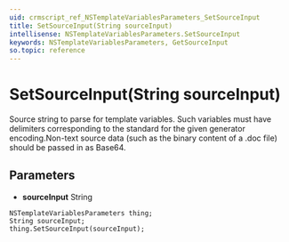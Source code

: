 ```yaml
---
uid: crmscript_ref_NSTemplateVariablesParameters_SetSourceInput
title: SetSourceInput(String sourceInput)
intellisense: NSTemplateVariablesParameters.SetSourceInput
keywords: NSTemplateVariablesParameters, GetSourceInput
so.topic: reference
---
```


# SetSourceInput(String sourceInput)

Source string to parse for template variables. Such variables must have delimiters corresponding to the standard for the given generator encoding.Non-text source data (such as the binary content of a .doc file) should be passed in as Base64.

## Parameters

* **sourceInput** String

```crmscript
NSTemplateVariablesParameters thing;
String sourceInput;
thing.SetSourceInput(sourceInput);
```

